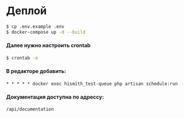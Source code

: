 # Деплой

```bash
$ cp .env.example .env
$ docker-compose up -d --build
```
#### Далее нужно настроить crontab
```bash
$ crontab -e
```
#### В редакторе добавить:
```cron
* * * * * docker exec hismith_test-queue php artisan schedule:run 
```

#### Документация доступна по адрессу:
```text
/api/documentation
```

